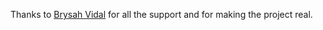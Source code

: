 Thanks to <a href="https://brysah.webflow.io/">Brysah Vidal</a> for all the support and for making the project real.
